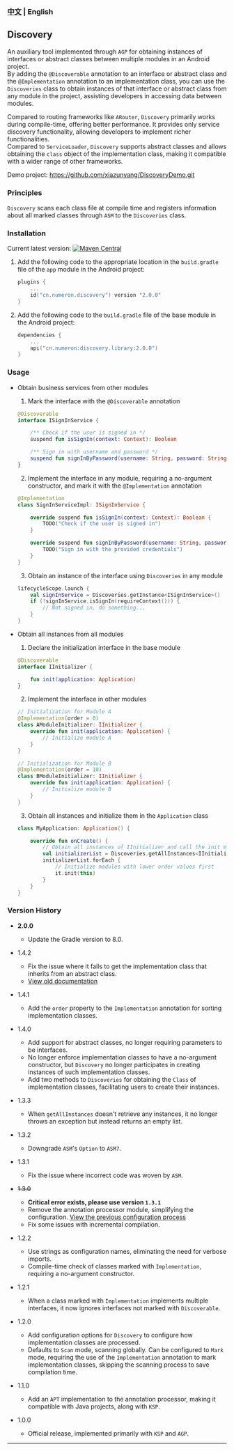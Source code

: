 ### [中文](README.md) | English

## Discovery

An auxiliary tool implemented through `AGP` for obtaining instances of interfaces or abstract classes between multiple modules in an Android project.  
By adding the `@Discoverable` annotation to an interface or abstract class and the `@Implementation` annotation to an implementation class, you can use the `Discoveries` class to obtain instances of that interface or abstract class from any module in the project, assisting developers in accessing data between modules.

Compared to routing frameworks like `ARouter`, `Discovery` primarily works during compile-time, offering better performance. It provides only service discovery functionality, allowing developers to implement richer functionalities.  
Compared to `ServiceLoader`, `Discovery` supports abstract classes and allows obtaining the `class` object of the implementation class, making it compatible with a wider range of other frameworks.

Demo project: https://github.com/xiazunyang/DiscoveryDemo.git

### Principles

`Discovery` scans each class file at compile time and registers information about all marked classes through `ASM` to the `Discoveries` class.

### Installation

Current latest version: [![Maven Central](https://maven-badges.herokuapp.com/maven-central/cn.numeron/discovery.library/badge.svg)](https://mvnrepository.com/artifact/cn.numeron/discovery.library)

1. Add the following code to the appropriate location in the `build.gradle` file of the `app` module in the Android project:
    ```kotlin
    plugins {
        ...
        id("cn.numeron.discovery") version "2.0.0"        
    }
    ```

2. Add the following code to the `build.gradle` file of the base module in the Android project:
    ```kotlin
    dependencies {
        ...
        api("cn.numeron:discovery.library:2.0.0")
    }
    ```    

### Usage

- Obtain business services from other modules

    1. Mark the interface with the `@Discoverable` annotation
    ```kotlin
    @Discoverable
    interface ISignInService {
    
        /** Check if the user is signed in */
        suspend fun isSignIn(context: Context): Boolean
    
        /** Sign in with username and password */
        suspend fun signInByPassword(username: String, password: String)
    }
    ```

    2. Implement the interface in any module, requiring a no-argument constructor, and mark it with the `@Implementation` annotation
    ```kotlin
    @Implementation
    class SignInServiceImpl: ISignInService {
    
        override suspend fun isSignIn(context: Context): Boolean {
            TODO("Check if the user is signed in")
        }
    
        override suspend fun signInByPassword(username: String, password: String) {
            TODO("Sign in with the provided credentials")
        }
    }
    ```

    3. Obtain an instance of the interface using `Discoveries` in any module
    ```kotlin
    lifecycleScope.launch {
        val signInService = Discoveries.getInstance<ISignInService>()
        if (!signInService.isSignIn(requireContext())) {
            // Not signed in, do something...
        }
    }
    ```

- Obtain all instances from all modules

    1. Declare the initialization interface in the base module
    ```kotlin
    @Discoverable
    interface IInitializer {
    
        fun init(application: Application)
    }
    ```

    2. Implement the interface in other modules
    ```kotlin
    // Initialization for Module A
    @Implementation(order = 0)
    class AModuleInitializer: IInitializer {
        override fun init(application: Application) {
            // Initialize module A
        }
    }
    
    // Initialization for Module B
    @Implementation(order = 10)
    class BModuleInitializer: IInitializer {
        override fun init(application: Application) {
            // Initialize module B
        }
    }
    ```

    3. Obtain all instances and initialize them in the `Application` class
    ```kotlin
    class MyApplication: Application() {
    
        override fun onCreate() {
            // Obtain all instances of IInitializer and call the init method
            val initializerList = Discoveries.getAllInstances<IInitializer>()
            initializerList.forEach {
                // Initialize modules with lower order values first
                it.init(this)
            }
        }
    }
    ```

### Version History
- **2.0.0**
    * Update the Gradle version to 8.0.

- 1.4.2
    * Fix the issue where it fails to get the implementation class that inherits from an abstract class.
    * [View old documentation](README_1.4.2.md)

- 1.4.1
    * Add the `order` property to the `Implementation` annotation for sorting implementation classes.

- 1.4.0
    * Add support for abstract classes, no longer requiring parameters to be interfaces.
    * No longer enforce implementation classes to have a no-argument constructor, but `Discovery` no longer participates in creating instances of such implementation classes.
    * Add two methods to `Discoveries` for obtaining the `Class` of implementation classes, facilitating users to create their instances.

- 1.3.3
    * When `getAllInstances` doesn't retrieve any instances, it no longer throws an exception but instead returns an empty list.

- 1.3.2
    * Downgrade `ASM`'s `Option` to `ASM7`.

- 1.3.1
    * Fix the issue where incorrect code was woven by `ASM`.

- ~~1.3.0~~
    * **Critical error exists, please use version `1.3.1`**
    * Remove the annotation processor module, simplifying the configuration. [View the previous configuration process](README_1.2.2.md)
    * Fix some issues with incremental compilation.

- 1.2.2
    * Use strings as configuration names, eliminating the need for verbose imports.
    * Compile-time check of classes marked with `Implementation`, requiring a no-argument constructor.

- 1.2.1
    * When a class marked with `Implementation` implements multiple interfaces, it now ignores interfaces not marked with `Discoverable`.

- 1.2.0
    * Add configuration options for `Discovery` to configure how implementation classes are processed.
    * Defaults to `Scan` mode, scanning globally. Can be configured to `Mark` mode, requiring the use of the `Implementation` annotation to mark implementation classes, skipping the scanning process to save compilation time.

- 1.1.0
    * Add an `APT` implementation to the annotation processor, making it compatible with Java projects, along with `KSP`.

- 1.0.0
    * Official release, implemented primarily with `KSP` and `AGP`.
-------
